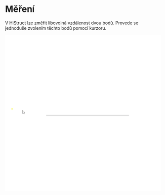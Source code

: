 # Měření

V HiStruct lze změřit libovolná vzdálenost dvou bodů. Provede se jednoduše zvolením těchto bodů pomocí kurzoru. 

![How to measure?](img/measureTool.gif) 